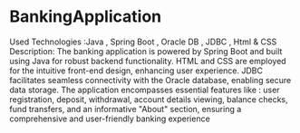 # BankingApplication
Used Technologies :Java , Spring Boot , Oracle DB , JDBC , Html & CSS
Description: The banking application is powered by Spring Boot and built using Java for robust backend functionality. 
HTML and CSS are employed for the intuitive front-end design, enhancing user experience. 
JDBC facilitates seamless connectivity with the Oracle database, enabling secure data storage.
The application encompasses essential features like :
user registration, deposit, withdrawal, account details viewing, balance checks, fund transfers, and an informative "About" section,
ensuring a comprehensive and user-friendly banking experience
